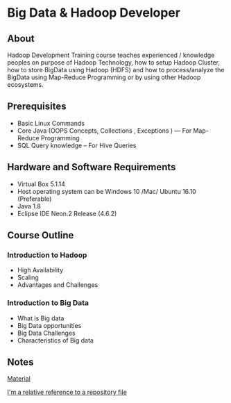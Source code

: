 # Big Data & Hadoop Developer
## About
Hadoop Development Training course teaches experienced / knowledge peoples on purpose of Hadoop Technology, how to setup Hadoop Cluster, how to store BigData using Hadoop (HDFS) and how to process/analyze the BigData using Map-Reduce Programming or by using other Hadoop ecosystems.
## Prerequisites
* Basic Linux Commands
* Core Java (OOPS Concepts, Collections , Exceptions ) — For Map-Reduce Programming
* SQL Query knowledge – For Hive Queries

## Hardware and Software Requirements
* Virtual Box 5.1.14
* Host operating system can be Windows 10 /Mac/ Ubuntu 16.10 (Preferable)
* Java 1.8
* Eclipse IDE  Neon.2 Release (4.6.2)

## Course Outline

### Introduction to Hadoop
* High Availability
* Scaling
* Advantages and Challenges
 
### Introduction to Big Data
* What is Big data
* Big Data opportunities
* Big Data Challenges
* Characteristics of Big data   

## Notes

[Material](./Notes.html)

[I'm a relative reference to a repository file](../blob/master/LICENSE)